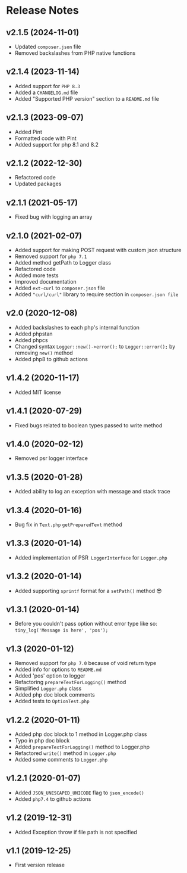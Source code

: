 # Release Notes

## v2.1.5 (2024-11-01)
- Updated `composer.json` file
- Removed backslashes from PHP native functions

## v2.1.4 (2023-11-14)
- Added support for `PHP 8.3`
- Added a `CHANGELOG.md` file
- Added "Supported PHP version" section to a `README.md` file

## v2.1.3 (2023-09-07)
- Added Pint
- Formatted code with Pint
- Added support for php 8.1 and 8.2

## v2.1.2 (2022-12-30)
- Refactored code
- Updated packages

## v2.1.1 (2021-05-17)
- Fixed bug with logging an array

## v2.1.0 (2021-02-07)
- Added support for making POST request with custom json structure
- Removed support for `php 7.1`
- Added method getPath to Logger class
- Refactored code
- Added more tests
- Improved documentation
- Added `ext-curl` to `composer.json` file
- Added `"curl/curl"` library to require section in `composer.json file`

## v2.0 (2020-12-08)
- Added backslashes to each php's internal function
- Added phpstan
- Added phpcs
- Changed syntax `Logger::new()->error();` to `Logger::error();` by removing `new()` method
- Added php8 to github actions

## v1.4.2 (2020-11-17)
- Added MIT license

## v1.4.1 (2020-07-29)
- Fixed bugs related to boolean types passed to write method

## v1.4.0 (2020-02-12)
- Removed psr logger interface

## v1.3.5 (2020-01-28)
- Added ability to log an exception with message and stack trace

## v1.3.4 (2020-01-16)
- Bug fix in `Text.php` `getPreparedText` method

## v1.3.3 (2020-01-14)
- Added implementation of PSR` LoggerInterface` for `Logger.php`

## v1.3.2 (2020-01-14)
- Added supporting `sprintf` format for a `setPath()` method 😎

## v1.3.1 (2020-01-14)
- Before you couldn't pass option without error type like so: `tiny_log('Message is here', 'pos');`

## v1.3 (2020-01-12)
- Removed support for `php 7.0` because of void return type
- Added info for options to `README.md`
- Added 'pos' option to logger
- Refactoring `prepareTextForLogging()` method
- Simplified `Logger.php` class
- Added php doc block comments
- Added tests to `OptionTest.php`

## v1.2.2 (2020-01-11)

- Added php doc block to 1 method in Logger.php class
- Typo in php doc block
- Added `prepareTextForLogging()` method to Logger.php
- Refactored `write()` method in `Logger.php`
- Added some comments to `Logger.php`

## v1.2.1 (2020-01-07)

- Added `JSON_UNESCAPED_UNICODE` flag to `json_encode()`
- Added `php7.4` to github actions

## v1.2 (2019-12-31)
- Added Exception throw if file path is not specified

## v1.1 (2019-12-25)
- First version release